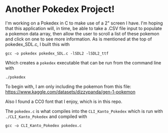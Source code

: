 # Another Pokedex Project!
I'm working on a Pokedex in C to make use of a 2" screen I have. I'm hoping that this application will, in time, be able to take a .CSV file input to populate a pokemon data array, then allow the user to scroll a list of these pokemon and click on one to see more information.
As is mentioned at the top of pokedex_SDL.c, I built this with 
```
gcc -o pokedex pokedex_SDL.c -lSDL2 -lSDL2_ttf
```
Which creates a `pokedex` executable that can be run from the command line with
```
./pokedex
```
To begin with, I am only including the pokemon from this file: https://www.kaggle.com/datasets/dizzypanda/gen-1-pokemon

Also I found a CC0 font that I enjoy, which is in this repo.

The `pokedex.c` is what compiles into the `CLI_Kanto_Pokedex` which is run with `./CLI_Kanto_Pokedex` and compiled with 
```
gcc -o CLI_Kanto_Pokedex pokedex.c
```
